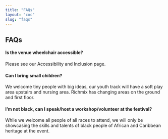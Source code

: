 ```yaml
---
title: "FAQs"
layout: "coc"
slug: "faqs"
---
```


## FAQs

#### Is the venue wheelchair accessible? 
Please see our Accessibility and Inclusion page. 

#### Can I bring small children? 
We welcome tiny people with big ideas, our youth track will have a soft play area upstairs and nursing area. Richmix has changing areas on the ground and first floor. 

#### I’m not black, can I speak/host a workshop/volunteer at the festival?
While we welcome all people of all races to attend, we will only be showcasing the skills and talents of black people of African and Caribbean heritage at the event.
